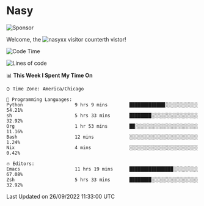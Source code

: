 # Nasy

<!--
<p align="center">
<img height="200" src="https://github-readme-stats.vercel.app/api?username=nasyxx&count_private=true&show_icons=true&theme=dracula&include_all_commits=true"/>
<img height="200" src="https://github-readme-stats.vercel.app/api/top-langs/?username=nasyxx&theme=dracula&hide=html,jupyter+notebook&count_private=true&show_icons=true"/>
</p>

  
----------------
-->

![Sponsor](https://img.shields.io/static/v1.svg?label=Sponsor&message=%E2%9D%A4&logo=GitHub&style=flat&color=pink)
 
Welcome, the ![nasyxx visitor counter](https://count.getloli.com/get/@nasyxx?theme=rule34)th vistor!
 
<!--START_SECTION:waka-->
![Code Time](http://img.shields.io/badge/Code%20Time-2%2C659%20hrs%204%20mins-blue)

![Lines of code](https://img.shields.io/badge/From%20Hello%20World%20I%27ve%20Written-5%20Million%20lines%20of%20code-blue)

📊 **This Week I Spent My Time On** 

```text
⌚︎ Time Zone: America/Chicago

💬 Programming Languages: 
Python                   9 hrs 9 mins        █████████████░░░░░░░░░░░░   54.21% 
sh                       5 hrs 33 mins       ████████░░░░░░░░░░░░░░░░░   32.92% 
Org                      1 hr 53 mins        ██░░░░░░░░░░░░░░░░░░░░░░░   11.16% 
Bash                     12 mins             ░░░░░░░░░░░░░░░░░░░░░░░░░   1.24% 
Nix                      4 mins              ░░░░░░░░░░░░░░░░░░░░░░░░░   0.42%

🔥 Editors: 
Emacs                    11 hrs 19 mins      ████████████████░░░░░░░░░   67.08% 
Zsh                      5 hrs 33 mins       ████████░░░░░░░░░░░░░░░░░   32.92%

```


 Last Updated on 26/09/2022 11:33:00 UTC
<!--END_SECTION:waka-->

<!-- ![visitors](https://visitor-badge.laobi.icu/badge?page_id=nasyxx.nasyxx) -->
